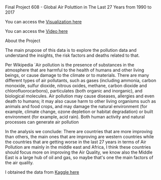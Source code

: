 Final Project 608 - Global Air Poluttion in The Last 27 Years from 1990 to 2017

You can access the [Visualization here](https://karimhammoud.shinyapps.io/final1/)

You can access the [Video here](https://karimhammoud.shinyapps.io/final1/)

About the Project

The main prupose of this data is to explore the pollution data and understand the insights, the risk factors and deaths related to that.

Per Wikipedia `Air pollution is the presence of substances in the atmosphere that are harmful to the health of humans and other living beings, or cause damage to the climate or to materials. There are many different types of air pollutants, such as gases (including ammonia, carbon monoxide, sulfur dioxide, nitrous oxides, methane, carbon dioxide and chlorofluorocarbons), particulates (both organic and inorganic), and biological molecules. Air pollution may cause diseases, allergies and even death to humans; it may also cause harm to other living organisms such as animals and food crops, and may damage the natural environment (for example, climate change, ozone depletion or habitat degradation) or built environment (for example, acid rain). Both human activity and natural processes can generate air pollution

In the analysis we conclude: There are countries that are more improving than others, the main ones that are improving are western countries while the countries that are getting worse in the last 27 years in terms of Air Pollution are mainly in the middle east and Africa, I think these countries should focus more on improving the Air Quality, we know also the Middle East is a large hub of oil and gas, so maybe that's one the main factors of the air quality.

I obtained the data from [Kaggle here](https://www.kaggle.com/pavan9065/air-pollution-analysis)
